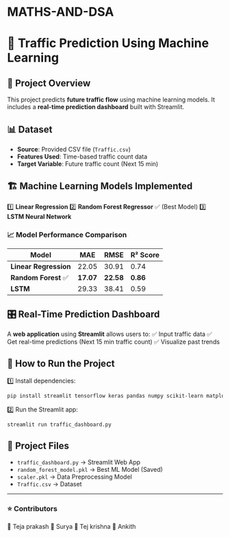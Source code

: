 # MATHS-AND-DSA
# 🚦 Traffic Prediction Using Machine Learning

## 📌 Project Overview
This project predicts **future traffic flow** using machine learning models. It includes a **real-time prediction dashboard** built with Streamlit.

## 📊 Dataset
- **Source**: Provided CSV file (`Traffic.csv`)
- **Features Used**: Time-based traffic count data
- **Target Variable**: Future traffic count (Next 15 min)

## 🏗️ Machine Learning Models Implemented
1️⃣ **Linear Regression**
2️⃣ **Random Forest Regressor** ✅ (Best Model)
3️⃣ **LSTM Neural Network**

### 📈 **Model Performance Comparison**
| Model | MAE | RMSE | R² Score |
|--------|------|-------|----------|
| **Linear Regression** | 22.05 | 30.91 | 0.74 |
| **Random Forest** ✅ | **17.07** | **22.58** | **0.86** |
| **LSTM** | 29.33 | 38.41 | 0.59 |

## 🎛️ Real-Time Prediction Dashboard
A **web application** using **Streamlit** allows users to:
✅ Input traffic data
✅ Get real-time predictions (Next 15 min traffic count)
✅ Visualize past trends

## 🚀 How to Run the Project
1️⃣ Install dependencies:
```bash
pip install streamlit tensorflow keras pandas numpy scikit-learn matplotlib seaborn
```
2️⃣ Run the Streamlit app:
```bash
streamlit run traffic_dashboard.py
```

## 📂 Project Files
- `traffic_dashboard.py` → Streamlit Web App
- `random_forest_model.pkl` → Best ML Model (Saved)
- `scaler.pkl` → Data Preprocessing Model
- `Traffic.csv` → Dataset

---
### ⭐ **Contributors**
📌 Teja prakash
📌 Surya
📌 Tej krishna
📌 Ankith




